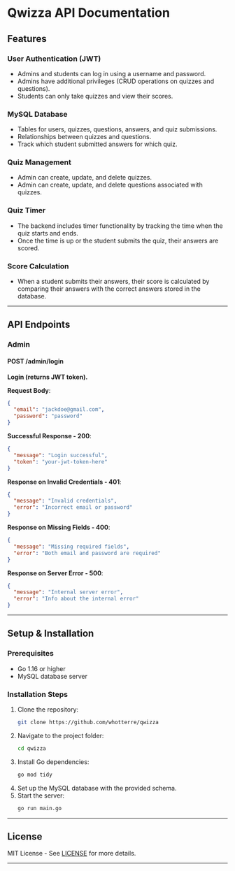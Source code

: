 # Qwizza API Documentation

## Features

### User Authentication (JWT)
- Admins and students can log in using a username and password.
- Admins have additional privileges (CRUD operations on quizzes and questions).
- Students can only take quizzes and view their scores.

### MySQL Database
- Tables for users, quizzes, questions, answers, and quiz submissions.
- Relationships between quizzes and questions.
- Track which student submitted answers for which quiz.

### Quiz Management
- Admin can create, update, and delete quizzes.
- Admin can create, update, and delete questions associated with quizzes.

### Quiz Timer
- The backend includes timer functionality by tracking the time when the quiz starts and ends.
- Once the time is up or the student submits the quiz, their answers are scored.

### Score Calculation
- When a student submits their answers, their score is calculated by comparing their answers with the correct answers stored in the database.

---

## API Endpoints

### Admin

#### POST /admin/login
**Login (returns JWT token).**

**Request Body**:
```json
{
  "email": "jackdoe@gmail.com",
  "password": "password"
}
```

**Successful Response - 200**:
```json 
{
  "message": "Login successful",
  "token": "your-jwt-token-here"
}
```

**Response on Invalid Credentials - 401**:
```json 
{
  "message": "Invalid credentials",
  "error": "Incorrect email or password"
}
```

**Response on Missing Fields - 400**:
```json 
{
  "message": "Missing required fields",
  "error": "Both email and password are required"
}
```

**Response on Server Error - 500**:
```json
{
  "message": "Internal server error",
  "error": "Info about the internal error"
}
```

---

## Setup & Installation

### Prerequisites
- Go 1.16 or higher
- MySQL database server

### Installation Steps
1. Clone the repository:
   ```bash
   git clone https://github.com/whotterre/qwizza
   ```
2. Navigate to the project folder:
   ```bash
   cd qwizza
   ```
3. Install Go dependencies:
   ```bash
   go mod tidy
   ```
4. Set up the MySQL database with the provided schema.
5. Start the server:
   ```bash
   go run main.go
   ```

---

## License
MIT License - See [LICENSE](LICENSE) for more details.

---